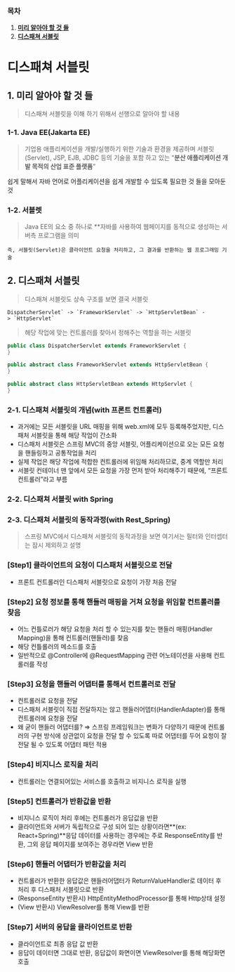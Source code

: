 ### 목차

1. [**미리 알아야 할 것 들**](#1-미리-알아야-할-것-들)
2. [**디스패쳐 서블릿**](#2-디스패쳐-서블릿)

# 디스패쳐 서블릿

## 1. 미리 알아야 할 것 들

> 디스패쳐 서블릿을 이해 하기 위해서 선행으로 알아야 할 내용

### 1-1. Java EE(Jakarta EE)

> 기업용 애플리케이션을 개발/실행하기 위한 기술과 환경을 제공하며 서블릿(Servlet), JSP, EJB, JDBC 등의 기술을 포함 하고 있는 “**분산 애플리케이션 개발 목적의 산업 표준 플랫폼**”

쉽게 말해서 자바 언어로 어플리케이션을 쉽게 개발할 수 있도록 필요한 것 들을 모아둔 것

### 1-2. 서블렛

> Java EE의 요소 중 하나로 \*\*자바를 사용하여 웹페이지를 동적으로 생성하는 서버측 프로그램을 의미

    즉, 서블릿(Servlet)은 클라이언트 요청을 처리하고, 그 결과를 반환하는 웹 프로그래밍 기술

## 2. 디스패쳐 서블릿

> 디스패쳐 서블릿도 상속 구조를 보면 결국 서블릿<br>

    DispatcherServlet` -> `FrameworkServlet` -> `HttpServletBean` -> `HttpServlet`

> 해당 작업에 맞는 컨트롤러를 찾아서 정해주는 역할을 하는 서블릿

```java
public class DispatcherServlet extends FrameworkServlet {
}

public abstract class FrameworkServlet extends HttpServletBean {
}

public abstract class HttpServletBean extends HttpServlet {
}
```

### 2-1. 디스패쳐 서블릿의 개념(with 프론트 컨트롤러)

- 과거에는 모든 서블릿을 URL 매핑을 위해 web.xml에 모두 등록해주었지만, 디스패처 서블릿을 통해 해당 작업이 간소화
- 디스패처 서블릿은 스프링 MVC의 중앙 서블릿, 어플리케이션으로 오는 모든 요청을 핸들링하고 공통작업을 처리
- 실제 작업은 해당 작업에 적합한 컨트롤러에 위임해 처리하므로, 중계 역할만 처리
- 서블릿 컨테이너 맨 앞에서 모든 요청을 가장 먼저 받아 처리해주기 때문에, “프론트 컨트롤러”라고 부름

### 2-2. 디스패쳐 서블릿 with Spring

### 2-3. 디스패쳐 서블릿의 동작과정(with Rest_Spring)

> 스프링 MVC에서 디스패쳐 서블릿의 동작과정을 보면 여기서는 필터와 인터셉터는 잠시 제외하고 설명

### **[Step1] 클라이언트의 요청이 디스패처 서블릿으로 전달**

- 프론트 컨트롤러인 디스패처 서블릿으로 요청이 가장 처음 전달

### **[Step2] 요청 정보를 통해 핸들러 매핑을 거쳐 요청을 위임할 컨트롤러를 찾음**

- 어느 컨틀로러가 해당 요청을 처리 할 수 있는지를 찾는 핸들러 매핑(Handler Mapping)을 통해 컨트롤러(핸들러)를 찾음
- 해당 컨틀롤러의 메소드를 호출
- 일반적으로 @Controller에 @RequestMapping 관련 어노테이션을 사용해 컨트롤러를 작성

### **[Step3] 요청을 핸들러 어댑터를 통해서 컨트롤러로 전달**

- 컨트롤러로 요청을 전달
- 디스패처 서블릿이 직접 전달하지는 않고 핸들러어뎁터(HandlerAdapter)를 통해 컨트롤러에 요청을 전달
- 왜 굳이 핸들러 어댑터를? ⇒ 스프링 프레임워크는 변화가 다양하기 때문에 컨트롤러의 구현 방식에 상관없이 요청을 전달 할 수 있도록 따로 어댑터를 두어 요청이 잘 전달 될 수 있도록 어댑터 패턴 적용

### **[Step4] 비지니스 로직을 처리**

- 컨트롤러는 연결되어있는 서비스를 호출하고 비지니스 로직을 실행

### **[Step5] 컨트롤러가 반환값을 반환**

- 비지니스 로직이 처리 후에는 컨트롤러가 응답값을 반환
- 클라이언트와 서버가 독립적으로 구성 되어 있는 상황이라면**(ex: React+Spring)**응답 데이터를 사용하는 경우에는 주로 ResponseEntity를 반환, 그외 응답 페이지를 보여주는 경우라면 View 반환

### **[Step6] 핸들러 어댑터가 반환값을 처리**

- 컨트롤러가 반환한 응답값은 핸들러어댑터가 ReturnValueHandler로 데이터 후 처리 후 디스패처 서블릿으로 반환
- (ResponseEntity 반환시) HttpEntityMethodProcessor를 통해 Http상태 설정
- (View 반환시) ViewResolver를 통해 View를 반환

### **[Step7] 서버의 응답을 클라이언트로 반환**

- 클라이언트로 최종 응답 값 반환
- 응답이 데이터면 그대로 반환, 응답값이 화면이면 ViewResolver를 통해 해당화면 호출
